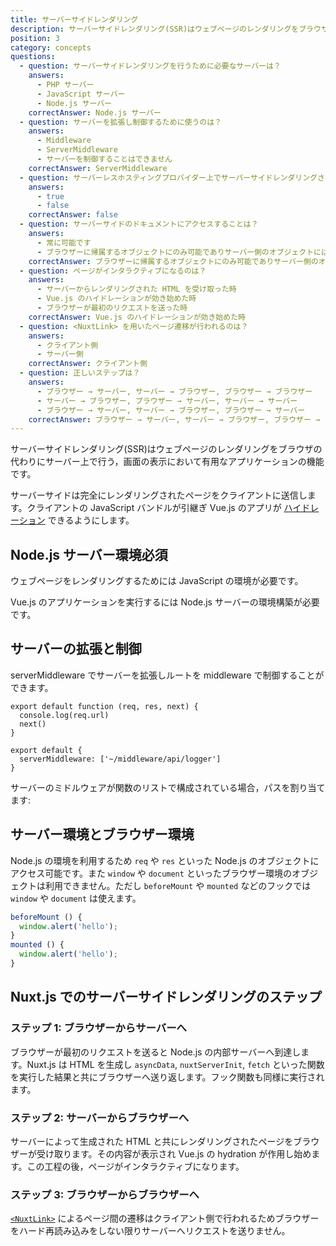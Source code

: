 ```yaml
---
title: サーバーサイドレンダリング
description: サーバーサイドレンダリング(SSR)はウェブページのレンダリングをブラウザの代わりにサーバー上で行う，画面の表示において有用なアプリケーションの機能です。
position: 3
category: concepts
questions:
  - question: サーバーサイドレンダリングを行うために必要なサーバーは？
    answers:
      - PHP サーバー
      - JavaScript サーバー
      - Node.js サーバー
    correctAnswer: Node.js サーバー
  - question: サーバーを拡張し制御するために使うのは？
    answers:
      - Middleware
      - ServerMiddleware
      - サーバーを制御することはできません
    correctAnswer: ServerMiddleware
  - question: サーバーレスホスティングプロバイダー上でサーバーサイドレンダリングされたアプリをホスティングすることは可能です
    answers:
      - true
      - false
    correctAnswer: false
  - question: サーバーサイドのドキュメントにアクセスすることは？
    answers:
      - 常に可能です
      - ブラウザーに帰属するオブジェクトにのみ可能でありサーバー側のオブジェクトにはできません
    correctAnswer: ブラウザーに帰属するオブジェクトにのみ可能でありサーバー側のオブジェクトにはできません
  - question: ページがインタラクティブになるのは？
    answers:
      - サーバーからレンダリングされた HTML を受け取った時
      - Vue.js のハイドレーションが効き始めた時
      - ブラウザーが最初のリクエストを送った時
    correctAnswer: Vue.js のハイドレーションが効き始めた時
  - question: <NuxtLink> を用いたページ遷移が行われるのは？
    answers:
      - クライアント側
      - サーバー側
    correctAnswer: クライアント側
  - question: 正しいステップは？
    answers:
      - ブラウザー → サーバー, サーバー → ブラウザー, ブラウザー → ブラウザー
      - サーバー → ブラウザー, ブラウザー → サーバー, サーバー → サーバー
      - ブラウザー → サーバー, サーバー → ブラウザー, ブラウザー → サーバー
    correctAnswer: ブラウザー → サーバー, サーバー → ブラウザー, ブラウザー → ブラウザー
---
```


サーバーサイドレンダリング(SSR)はウェブページのレンダリングをブラウザの代わりにサーバー上で行う，画面の表示において有用なアプリケーションの機能です。

サーバーサイドは完全にレンダリングされたページをクライアントに送信します。クライアントの JavaScript バンドルが引継ぎ Vue.js のアプリが [ハイドレーション](https://ssr.vuejs.org/guide/hydration.html) できるようにします。

## Node.js サーバー環境必須

ウェブページをレンダリングするためには JavaScript の環境が必要です。

Vue.js のアプリケーションを実行するには Node.js サーバーの環境構築が必要です。

## サーバーの拡張と制御

serverMiddleware でサーバーを拡張しルートを middleware で制御することができます。

```js{}[middleware/api/logger.js]
export default function (req, res, next) {
  console.log(req.url)
  next()
}
```

```js{}[nuxt.config.js]
export default {
  serverMiddleware: ['~/middleware/api/logger']
}
```

サーバーのミドルウェアが関数のリストで構成されている場合，パスを割り当てます:

## サーバー環境とブラウザー環境

Node.js の環境を利用するため `req` や `res` といった Node.js のオブジェクトにアクセス可能です。また `window` や `document` といったブラウザー環境のオブジェクトは利用できません。ただし `beforeMount` や `mounted` などのフックでは`window` や `document` は使えます。

```js
beforeMount () {
  window.alert('hello');
}
mounted () {
  window.alert('hello');
}
```

## Nuxt.js でのサーバーサイドレンダリングのステップ

### ステップ 1: ブラウザーからサーバーへ

ブラウザーが最初のリクエストを送ると Node.js の内部サーバーへ到達します。Nuxt.js は HTML を生成し `asyncData`, `nuxtServerInit`, `fetch` といった関数を実行した結果と共にブラウザーへ送り返します。フック関数も同様に実行されます。

### ステップ 2: サーバーからブラウザーへ

サーバーによって生成された HTML と共にレンダリングされたページをブラウザーが受け取ります。その内容が表示され Vue.js の hydration が作用し始めます。この工程の後，ページがインタラクティブになります。

### ステップ 3: ブラウザーからブラウザーへ

[`<NuxtLink>`](/docs/2.x/features/nuxt-components#the-nuxtlink-component) によるページ間の遷移はクライアント側で行われるためブラウザーをハード再読み込みをしない限りサーバーへリクエストを送りません。

<quiz :questions="questions"></quiz>
